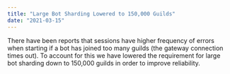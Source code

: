 ```yaml
---
title: "Large Bot Sharding Lowered to 150,000 Guilds"
date: "2021-03-15"
---
```


There have been reports that sessions have higher frequency of errors when starting if a bot has joined too many guilds (the gateway connection times out). To account for this we have lowered the requirement for large bot sharding down to 150,000 guilds in order to improve reliability.
